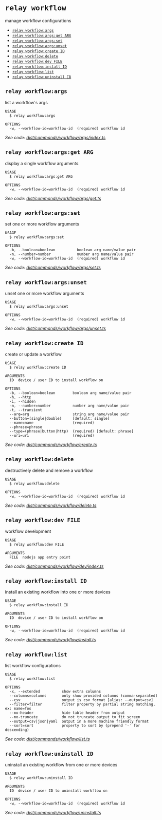 `relay workflow`
================

manage workflow configurations

* [`relay workflow:args`](#relay-workflowargs)
* [`relay workflow:args:get ARG`](#relay-workflowargsget-arg)
* [`relay workflow:args:set`](#relay-workflowargsset)
* [`relay workflow:args:unset`](#relay-workflowargsunset)
* [`relay workflow:create ID`](#relay-workflowcreate-id)
* [`relay workflow:delete`](#relay-workflowdelete)
* [`relay workflow:dev FILE`](#relay-workflowdev-file)
* [`relay workflow:install ID`](#relay-workflowinstall-id)
* [`relay workflow:list`](#relay-workflowlist)
* [`relay workflow:uninstall ID`](#relay-workflowuninstall-id)

## `relay workflow:args`

list a workflow's args

```
USAGE
  $ relay workflow:args

OPTIONS
  -w, --workflow-id=workflow-id  (required) workflow id
```

_See code: [dist/commands/workflow/args/index.ts](https://github.com/relaypro/relay-cli/blob/v0.0.2/dist/commands/workflow/args/index.ts)_

## `relay workflow:args:get ARG`

display a single workflow arguments

```
USAGE
  $ relay workflow:args:get ARG

OPTIONS
  -w, --workflow-id=workflow-id  (required) workflow id
```

_See code: [dist/commands/workflow/args/get.ts](https://github.com/relaypro/relay-cli/blob/v0.0.2/dist/commands/workflow/args/get.ts)_

## `relay workflow:args:set`

set one or more workflow arguments

```
USAGE
  $ relay workflow:args:set

OPTIONS
  -b, --boolean=boolean          boolean arg name/value pair
  -n, --number=number            number arg name/value pair
  -w, --workflow-id=workflow-id  (required) workflow id
```

_See code: [dist/commands/workflow/args/set.ts](https://github.com/relaypro/relay-cli/blob/v0.0.2/dist/commands/workflow/args/set.ts)_

## `relay workflow:args:unset`

unset one or more workflow arguments

```
USAGE
  $ relay workflow:args:unset

OPTIONS
  -w, --workflow-id=workflow-id  (required) workflow id
```

_See code: [dist/commands/workflow/args/unset.ts](https://github.com/relaypro/relay-cli/blob/v0.0.2/dist/commands/workflow/args/unset.ts)_

## `relay workflow:create ID`

create or update a workflow

```
USAGE
  $ relay workflow:create ID

ARGUMENTS
  ID  device / user ID to install workflow on

OPTIONS
  -b, --boolean=boolean        boolean arg name/value pair
  -h, --http
  -i, --hidden
  -n, --number=number          number arg name/value pair
  -t, --transient
  --arg=arg                    string arg name/value pair
  --button=(single|double)     [default: single]
  --name=name                  (required)
  --phrase=phrase
  --type=(phrase|button|http)  (required) [default: phrase]
  --uri=uri                    (required)
```

_See code: [dist/commands/workflow/create.ts](https://github.com/relaypro/relay-cli/blob/v0.0.2/dist/commands/workflow/create.ts)_

## `relay workflow:delete`

destructively delete and remove a workflow

```
USAGE
  $ relay workflow:delete

OPTIONS
  -w, --workflow-id=workflow-id  (required) workflow id
```

_See code: [dist/commands/workflow/delete.ts](https://github.com/relaypro/relay-cli/blob/v0.0.2/dist/commands/workflow/delete.ts)_

## `relay workflow:dev FILE`

workflow development

```
USAGE
  $ relay workflow:dev FILE

ARGUMENTS
  FILE  nodejs app entry point
```

_See code: [dist/commands/workflow/dev/index.ts](https://github.com/relaypro/relay-cli/blob/v0.0.2/dist/commands/workflow/dev/index.ts)_

## `relay workflow:install ID`

install an existing workflow into one or more devices

```
USAGE
  $ relay workflow:install ID

ARGUMENTS
  ID  device / user ID to install workflow on

OPTIONS
  -w, --workflow-id=workflow-id  (required) workflow id
```

_See code: [dist/commands/workflow/install.ts](https://github.com/relaypro/relay-cli/blob/v0.0.2/dist/commands/workflow/install.ts)_

## `relay workflow:list`

list workflow configurations

```
USAGE
  $ relay workflow:list

OPTIONS
  -x, --extended          show extra columns
  --columns=columns       only show provided columns (comma-separated)
  --csv                   output is csv format [alias: --output=csv]
  --filter=filter         filter property by partial string matching, ex: name=foo
  --no-header             hide table header from output
  --no-truncate           do not truncate output to fit screen
  --output=csv|json|yaml  output in a more machine friendly format
  --sort=sort             property to sort by (prepend '-' for descending)
```

_See code: [dist/commands/workflow/list.ts](https://github.com/relaypro/relay-cli/blob/v0.0.2/dist/commands/workflow/list.ts)_

## `relay workflow:uninstall ID`

uninstall an existing workflow from one or more devices

```
USAGE
  $ relay workflow:uninstall ID

ARGUMENTS
  ID  device / user ID to uninstall workflow on

OPTIONS
  -w, --workflow-id=workflow-id  (required) workflow id
```

_See code: [dist/commands/workflow/uninstall.ts](https://github.com/relaypro/relay-cli/blob/v0.0.2/dist/commands/workflow/uninstall.ts)_
